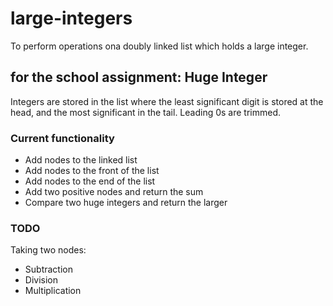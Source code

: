 # large-integers
To perform operations ona  doubly linked list which holds a large integer.

## for the school assignment: Huge Integer
Integers are stored in the list where the least significant digit is stored at the head, and the most significant in the tail.
Leading 0s are trimmed.

### Current functionality
- Add nodes to the linked list
- Add nodes to the front of the list
- Add nodes to the end of the list
- Add two positive nodes and return the sum
- Compare two huge integers and return the larger

### TODO
Taking two nodes:
- Subtraction
- Division
- Multiplication
